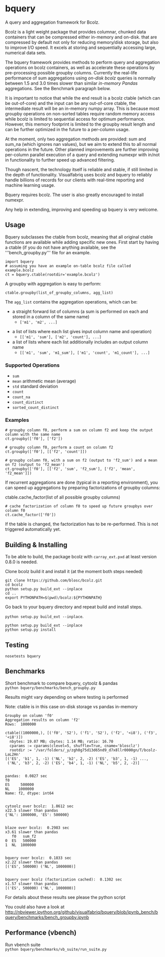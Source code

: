 bquery
======

A query and aggregation framework for Bcolz.

Bcolz is a light weight package that provides columnar, chunked data containers that can be compressed either in-memory and on-disk. that are compressed by default not only for reducing memory/disk storage, but also to improve I/O speed. It excels at storing and sequentially accessing large, numerical data sets.

The bquery framework provides methods to perform query and aggregation operations on bcolz containers, as well as accelerate these operations by pre-processing possible groupby columns. Currently the real-life performance of sum aggregations using <i>on-disk bcolz</i> queries is normally between 1.5 and 3.0 times slower than similar <i>in-memory Pandas</i> aggregations. See the Benchmark paragraph below.

It is important to notice that while the end result is a bcolz ctable (which can be out-of-core) and the input can be any out-of-core ctable, the intermediate result will be an in-memory numpy array. This is because most groupby operations on non-sorted tables require random memory access while bcolz is limited to sequential access for optimum performance. However, this memory footprint is limited to the groupby result length and can be further optimized in the future to a per-column usage.

At the moment, only two aggregation methods are provided: sum and sum_na (which ignores nan values), but we aim to extend this to all normal operations in the future.
Other planned improvements are further improving per-column parallel execution of a query and extending numexpr with in/not in functionality to further speed up advanced filtering.

Though nascent, the technology itself is reliable and stable, if still limited in the depth of functionality. Visualfabriq uses bcolz and bquery to reliably handle billions of records for our clients with real-time reporting and machine learning usage.

Bquery requires bcolz. The user is also greatly encouraged to install numexpr.

Any help in extending, improving and speeding up bquery is very welcome.

Usage
--------

Bquery subclasses the ctable from bcolz, meaning that all original ctable functions are available while adding specific new ones. First start by having a ctable (if you do not have anything available, see the '''bench_groupby.py''' file for an example.

    import bquery
    # assuming you have an example on-table bcolz file called example.bcolz
    ct = bquery.ctable(rootdir='example.bcolz')

A groupby with aggregation is easy to perform:

    ctable.groupby(list_of_groupby_columns, agg_list)

The `agg_list` contains the aggregation operations, which can be:
* a straight forward list of columns (a sum is performed on each and stored in a column of the same name)
    - `['m1', 'm2', ...]`
- a list of lists where each list gives input column name and operation)
    - `[['m1', 'sum'], ['m2', 'count'], ...]`
- a list of lists where each list additionally includes an output column name
    - `[['m1', 'sum', 'm1_sum'], ['m1', 'count', 'm1_count'], ...]`

### Supported Operations
* `sum`
* `mean` arithmetic mean (average)
* `std` standard deviation
* `count`
* `count_na`
* `count_distinct`
* `sorted_count_distinct`

### Examples

    # groupby column f0, perform a sum on column f2 and keep the output column with the same name
    ct.groupby(['f0'], ['f2'])

    # groupby column f0, perform a count on column f2
    ct.groupby(['f0'], [['f2', 'count']])

    # groupby column f0, with a sum on f2 (output to 'f2_sum') and a mean on f2 (output to 'f2_mean')
    ct.groupby(['f0'], [['f2', 'sum', 'f2_sum'], ['f2', 'mean', 'f2_mean']])


If recurrent aggregations are done (typical in a reporting environment), you can speed up aggregations by preparing factorizations of groupby columns:

ctable.cache_factor(list of all possible groupby columns)

    # cache factorization of column f0 to speed up future groupbys over column f0
    ct.cache_factor(['f0'])

If the table is changed, the factorization has to be re-performed. This is not triggered automatically yet.

Building & Installing
---------------------

To be able to build, the package bcolz with ```carray_ext.pxd``` at least version 0.8.0 is needed.

Clone bcolz build it and install it (at the moment both steps needed)

```
git clone https://github.com/blosc/bcolz.git
cd bcolz
python setup.py build_ext --inplace
cd ..
export PYTHONPATH=$(pwd)/bcolz:${PYTHONPATH}
```

Go back to your bquery directory and repeat build and install steps.

```python setup.py build_ext --inplace```.

```
python setup.py build_ext --inplace
python setup.py install
```

Testing
-------
```nosetests bquery```

Benchmarks
----------
Short benchmark to compare bquery, cytoolz & pandas  
```python bquery/benchmarks/bench_groupby.py```

Results might vary depending on where testing is performed  

Note: ctable is in this case on-disk storage vs pandas in-memory  

```
Groupby on column 'f0'
Aggregation results on column 'f2'
Rows:  1000000

ctable((1000000,), [('f0', 'S2'), ('f1', 'S2'), ('f2', '<i8'), ('f3', '<i8')])
  nbytes: 19.07 MB; cbytes: 1.14 MB; ratio: 16.70
  cparams := cparams(clevel=5, shuffle=True, cname='blosclz')
  rootdir := '/var/folders/_y/zgh0g75d13d65nd9_d7x8llr0000gn/T/bcolz-LaL2Hn'
[('ES', 'b1', 1, -1) ('NL', 'b2', 2, -2) ('ES', 'b3', 1, -1) ...,
 ('NL', 'b3', 2, -2) ('ES', 'b4', 1, -1) ('NL', 'b5', 2, -2)]


pandas:  0.0827 sec
f0
ES     500000
NL    1000000
Name: f2, dtype: int64


cytoolz over bcolz:  1.8612 sec
x22.5 slower than pandas
{'NL': 1000000, 'ES': 500000}


blaze over bcolz:  0.2983 sec
x3.61 slower than pandas
   f0   sum_f2
0  ES   500000
1  NL  1000000


bquery over bcolz:  0.1833 sec
x2.22 slower than pandas
[('ES', 500000) ('NL', 1000000)]


bquery over bcolz (factorization cached):  0.1302 sec
x1.57 slower than pandas
[('ES', 500000) ('NL', 1000000)]
```
For details about these results see please the python script

You could also have a look at http://nbviewer.ipython.org/github/visualfabriq/bquery/blob/ipynb_bench/bquery/benchmarks/bench_groupby.ipynb

Performance (vbench)
--------------------
Run vbench suite  
```python bquery/benchmarks/vb_suite/run_suite.py```
